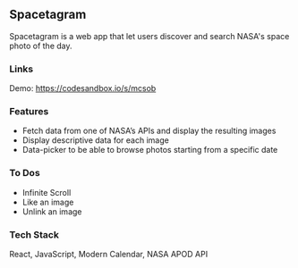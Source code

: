## Spacetagram
Spacetagram is a web app that let users discover and search NASA's space photo of the day. 

### Links
Demo: https://codesandbox.io/s/mcsob

### Features 
- Fetch data from one of NASA’s APIs and display the resulting images 
- Display descriptive data for each image
- Data-picker to be able to browse photos starting from a specific date

### To Dos
- Infinite Scroll
- Like an image
- Unlink an image


### Tech Stack
React, JavaScript, Modern Calendar, NASA APOD API